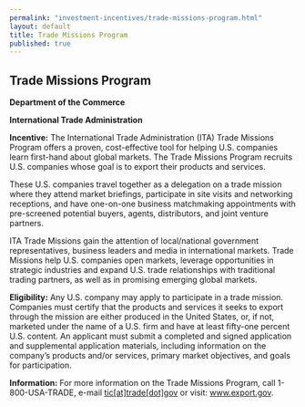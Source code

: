 ```yaml
---
permalink: "investment-incentives/trade-missions-program.html"
layout: default
title: Trade Missions Program
published: true
---
```


<H2>Trade Missions Program</h2>
<P><STRONG>Department of the Commerce </strong></p>
<P><STRONG>International Trade Administration </strong></p>
<P><STRONG>Incentive:</strong> The International Trade Administration (ITA) Trade Missions Program offers a proven, cost-effective tool for helping U.S. companies learn first-hand about global markets. The Trade Missions Program recruits U.S. companies whose goal is to export their products and services.&nbsp; </p>
<P>These U.S. companies travel together as a delegation on a trade mission where they attend market briefings, participate in site visits and networking receptions, and have one-on-one business matchmaking appointments with pre-screened potential buyers, agents, distributors, and joint venture partners.&nbsp; </p>
<P>ITA Trade Missions gain the attention of local/national government representatives, business leaders and media in international markets. Trade Missions help U.S. companies open markets, leverage opportunities in strategic industries and expand U.S. trade relationships with traditional trading partners, as well as in promising emerging global markets.</p>
<P><STRONG>Eligibility:</strong> Any U.S. company may apply to participate in a trade mission. Companies must certify that the products and services it seeks to export through the mission are either produced in the United States, or, if not, marketed under the name of a U.S. firm and have at least fifty-one percent U.S. content. An applicant must submit a completed and signed application and supplemental application materials, including information on the company’s products and/or services, primary market objectives, and goals for participation. </p>
<P><STRONG>Information:</strong> For more information on the Trade Missions Program, call 1-800-USA-TRADE, e-mail <A href=/contact/tic/trade/gov target=_top>tic[at]trade[dot]gov</a> or visit: <A href="http://www.export.gov/" target=_top>www.export.gov</a>.</p> 